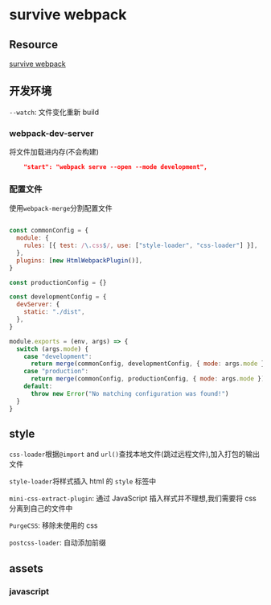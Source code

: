 # survive webpack

## Resource
[survive webpack](https://survivejs.com/webpack/preface/)


## 开发环境

`--watch`: 文件变化重新 build

### webpack-dev-server

将文件加载进内存(不会构建)

```json
    "start": "webpack serve --open --mode development",
```

### 配置文件

使用`webpack-merge`分割配置文件

```js

const commonConfig = {
  module: {
    rules: [{ test: /\.css$/, use: ["style-loader", "css-loader"] }],
  },
  plugins: [new HtmlWebpackPlugin()],
}

const productionConfig = {}

const developmentConfig = {
  devServer: {
    static: "./dist",
  },
}

module.exports = (env, args) => {
  switch (args.mode) {
    case "development":
      return merge(commonConfig, developmentConfig, { mode: args.mode })
    case "production":
      return merge(commonConfig, productionConfig, { mode: args.mode })
    default:
      throw new Error("No matching configuration was found!")
  }
}
```

## style

`css-loader`根据`@import` and `url()`查找本地文件(跳过远程文件),加入打包的输出文件

`style-loader`将样式插入 html 的 `style` 标签中

`mini-css-extract-plugin`: 通过 JavaScript 插入样式并不理想,我们需要将 css 分离到自己的文件中

`PurgeCSS`: 移除未使用的 css

`postcss-loader`: 自动添加前缀

## assets

### javascript

